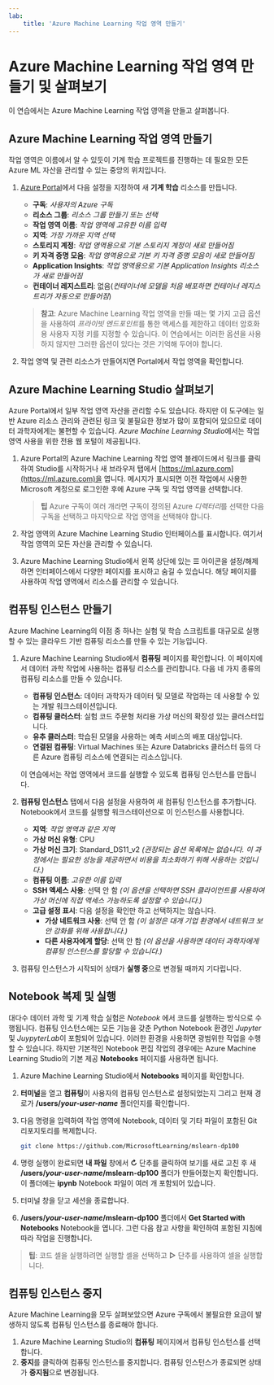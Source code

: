 ```yaml
---
lab:
    title: 'Azure Machine Learning 작업 영역 만들기'
---
```


# Azure Machine Learning 작업 영역 만들기 및 살펴보기

이 연습에서는 Azure Machine Learning 작업 영역을 만들고 살펴봅니다.

## Azure Machine Learning 작업 영역 만들기

작업 영역은 이름에서 알 수 있듯이 기계 학습 프로젝트를 진행하는 데 필요한 모든 Azure ML 자산을 관리할 수 있는 중앙의 위치입니다.

1. [Azure Portal](https://portal.azure.com)에서 다음 설정을 지정하여 새 **기계 학습** 리소스를 만듭니다.

    - **구독**: *사용자의 Azure 구독*
    - **리소스 그룹**: *리소스 그룹 만들기 또는 선택*
    - **작업 영역 이름**: *작업 영역에 고유한 이름 입력*
    - **지역**: *가장 가까운 지역 선택*
    - **스토리지 계정**: *작업 영역용으로 기본 스토리지 계정이 새로 만들어짐*
    - **키 자격 증명 모음**: *작업 영역용으로 기본 키 자격 증명 모음이 새로 만들어짐*
    - **Application Insights**: *작업 영역용으로 기본 Application Insights 리소스가 새로 만들어짐*
    - **컨테이너 레지스트리**: 없음(*컨테이너에 모델을 처음 배포하면 컨테이너 레지스트리가 자동으로 만들어짐*)

    > **참고**: Azure Machine Learning 작업 영역을 만들 때는 몇 가지 고급 옵션을 사용하여 *프라이빗 엔드포인트*를 통한 액세스를 제한하고 데이터 암호화용 사용자 지정 키를 지정할 수 있습니다. 이 연습에서는 이러한 옵션을 사용하지 않지만 그러한 옵션이 있다는 것은 기억해 두어야 합니다.

2. 작업 영역 및 관련 리소스가 만들어지면 Portal에서 작업 영역을 확인합니다.

## Azure Machine Learning Studio 살펴보기

Azure Portal에서 일부 작업 영역 자산을 관리할 수도 있습니다. 하지만 이 도구에는 일반 Azure 리소스 관리와 관련된 링크 및 불필요한 정보가 많이 포함되어 있으므로 데이터 과학자에게는 불편할 수 있습니다. *Azure Machine Learning Studio*에서는 작업 영역 사용을 위한 전용 웹 포털이 제공됩니다.

1. Azure Portal의 Azure Machine Learning 작업 영역 블레이드에서 링크를 클릭하여 Studio를 시작하거나 새 브라우저 탭에서 [https://ml.azure.com](https://ml.azure.com)을 엽니다. 메시지가 표시되면 이전 작업에서 사용한 Microsoft 계정으로 로그인한 후에 Azure 구독 및 작업 영역을 선택합니다.

    > **팁** Azure 구독이 여러 개라면 구독이 정의된 Azure *디렉터리*를 선택한 다음 구독을 선택하고 마지막으로 작업 영역을 선택해야 합니다.

2. 작업 영역의 Azure Machine Learning Studio 인터페이스를 표시합니다. 여기서 작업 영역의 모든 자산을 관리할 수 있습니다.
3. Azure Machine Learning Studio에서 왼쪽 상단에 있는 &#9776; 아이콘을 설정/해제하면 인터페이스에서 다양한 페이지를 표시하고 숨길 수 있습니다. 해당 페이지를 사용하여 작업 영역에서 리소스를 관리할 수 있습니다.

## 컴퓨팅 인스턴스 만들기

Azure Machine Learning의 이점 중 하나는 실험 및 학습 스크립트를 대규모로 실행할 수 있는 클라우드 기반 컴퓨팅 리소스를 만들 수 있는 기능입니다.

1. Azure Machine Learning Studio에서 **컴퓨팅** 페이지를 확인합니다. 이 페이지에서 데이터 과학 작업에 사용하는 컴퓨팅 리소스를 관리합니다. 다음 네 가지 종류의 컴퓨팅 리소스를 만들 수 있습니다.
    - **컴퓨팅 인스턴스**: 데이터 과학자가 데이터 및 모델로 작업하는 데 사용할 수 있는 개발 워크스테이션입니다.
    - **컴퓨팅 클러스터**: 실험 코드 주문형 처리용 가상 머신의 확장성 있는 클러스터입니다.
    - **유추 클러스터**: 학습된 모델을 사용하는 예측 서비스의 배포 대상입니다.
    - **연결된 컴퓨팅**: Virtual Machines 또는 Azure Databricks 클러스터 등의 다른 Azure 컴퓨팅 리소스에 연결되는 리소스입니다.

    이 연습에서는 작업 영역에서 코드를 실행할 수 있도록 컴퓨팅 인스턴스를 만듭니다.

2. **컴퓨팅 인스턴스** 탭에서 다음 설정을 사용하여 새 컴퓨팅 인스턴스를 추가합니다. Notebook에서 코드를 실행할 워크스테이션으로 이 인스턴스를 사용합니다.
    - **지역**: *작업 영역과 같은 지역*
    - **가상 머신 유형**: CPU
    - **가상 머신 크기**: Standard_DS11_v2 *(권장되는 옵션 목록에는 없습니다. 이 과정에서는 필요한 성능을 제공하면서 비용을 최소화하기 위해 사용하는 것입니다.)*
    - **컴퓨팅 이름**: *고유한 이름 입력*
    - **SSH 액세스 사용**: 선택 안 함 *(이 옵션을 선택하면 SSH 클라이언트를 사용하여 가상 머신에 직접 액세스 가능하도록 설정할 수 있습니다.)*
    - **고급 설정 표시**: 다음 설정을 확인만 하고 선택하지는 않습니다.
        - **가상 네트워크 사용**: 선택 안 함 *(이 설정은 대개 기업 환경에서 네트워크 보안 강화를 위해 사용합니다.)*
        - **다른 사용자에게 할당**: 선택 안 함 *(이 옵션을 사용하면 데이터 과학자에게 컴퓨팅 인스턴스를 할당할 수 있습니다.)*
3. 컴퓨팅 인스턴스가 시작되어 상태가 **실행 중**으로 변경될 때까지 기다립니다.

## Notebook 복제 및 실행

대다수 데이터 과학 및 기계 학습 실험은 *Notebook* 에서 코드를 실행하는 방식으로 수행됩니다. 컴퓨팅 인스턴스에는 모든 기능을 갖춘 Python Notebook 환경인 *Jupyter* 및 *JuypyterLab*이 포함되어 있습니다. 이러한 환경을 사용하면 광범위한 작업을 수행할 수 있습니다. 하지만 기본적인 Notebook 편집 작업의 경우에는 Azure Machine Learning Studio의 기본 제공 **Notebooks** 페이지를 사용하면 됩니다.

1. Azure Machine Learning Studio에서 **Notebooks** 페이지를 확인합니다.
2. **터미널**을 열고 **컴퓨팅**이 사용자의 컴퓨팅 인스턴스로 설정되었는지 그리고 현재 경로가 **/users/*your-user-name*** 폴더인지를 확인합니다.
3. 다음 명령을 입력하여 작업 영역에 Notebook, 데이터 및 기타 파일이 포함된 Git 리포지토리를 복제합니다.

    ```bash
    git clone https://github.com/MicrosoftLearning/mslearn-dp100
    ```

4. 명령 실행이 완료되면 **내 파일** 창에서 **&#8635;** 단추를 클릭하여 보기를 새로 고친 후 새 **/users/*your-user-name*/mslearn-dp100** 폴더가 만들어졌는지 확인합니다. 이 폴더에는 **ipynb** Notebook 파일이 여러 개 포함되어 있습니다.
5. 터미널 창을 닫고 세션을 종료합니다.
6. **/users/*your-user-name*/mslearn-dp100** 폴더에서 **Get Started with Notebooks** Notebook을 엽니다. 그런 다음 참고 사항을 확인하여 포함된 지침에 따라 작업을 진행합니다.

> **팁**: 코드 셀을 실행하려면 실행할 셀을 선택하고 **&#9655;** 단추를 사용하여 셀을 실행합니다.

## 컴퓨팅 인스턴스 중지

Azure Machine Learning을 모두 살펴보았으면 Azure 구독에서 불필요한 요금이 발생하지 않도록 컴퓨팅 인스턴스를 종료해야 합니다.

1. Azure Machine Learning Studio의 **컴퓨팅** 페이지에서 컴퓨팅 인스턴스를 선택합니다.
2. **중지**를 클릭하여 컴퓨팅 인스턴스를 중지합니다. 컴퓨팅 인스턴스가 종료되면 상태가 **중지됨**으로 변경됩니다.
